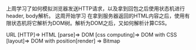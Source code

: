 上周学习了如何模拟浏览器发送HTTP请求，以及拿到回包之后使用状态机进行header, body解析。
这周开始学习 在拿到服务器返回的HTML内容之后，使用有限状态机将它解析为DOM树。解析为DOM之后，又如何解析计算CSS。

URL [HTTP]=> HTML [parse]=> DOM [css computing]=> DOM with CSS [layout]=> DOM with position[render] => Bitmap